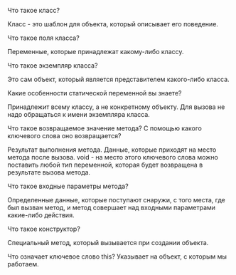 Что такое класс?

Класс - это шаблон для объекта, который описывает его поведение.

Что такое поля класса?

Переменные, которые принадлежат какому-либо классу.

Что такое экземпляр класса?

Это сам объект, который является представителем какого-либо класса.

Какие особенности статической переменной вы знаете?

Принадлежит всему классу, а не конкретному объекту. Для вызова не надо обращаться к имени экземпляра класса.

Что такое возвращаемое значение метода? С помощью какого ключевого слова оно возвращается?

Результат выполнения метода. Данные, которые приходят на место метода после вызова.
void - на место этого ключевого слова можно поставить любой тип переменной, которая будет возвращена в результате вызова метода.

Что такое входные параметры метода?

Определенные данные, которые поступают снаружи, с того места, где был вызван метод, и метод совершает над входными параметрами какие-либо действия.

Что такое конструктор?

Специальный метод, который вызывается при создании объекта.

Что означает ключевое слово this?
Указывает на объект, с которым мы работаем.
